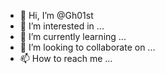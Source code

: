 - 👋 Hi, I’m @Gh01st
- 👀 I’m interested in ...
- 🌱 I’m currently learning ...
- 💞️ I’m looking to collaborate on ...
- 📫 How to reach me ...

<!---
Gh01st/Gh01st is a ✨ special ✨ repository because its `README.md` (this file) appears on your GitHub profile.
You can click the Preview link to take a look at your changes.
--->
